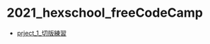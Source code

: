 # 2021_hexschool_freeCodeCamp
- [prject_1_切版練習](https://jaosn60810.github.io/2021_hexschool_freeCodeCamp/project_1) 
